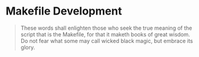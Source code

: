 Makefile Development
====================

> These words shall enlighten those who seek the true meaning of the script that is the Makefile, for that it maketh books of great wisdom. Do not fear what some may call wicked black magic, but embrace its glory.

